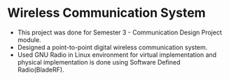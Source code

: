 # Wireless Communication System
* This project was done for Semester 3 - Communication Design Project module.
* Designed a point-to-point digital wireless communication system.
* Used GNU Radio in Linux environment for virtual implementation and physical implementation is done using Software Defined Radio(BladeRF).
